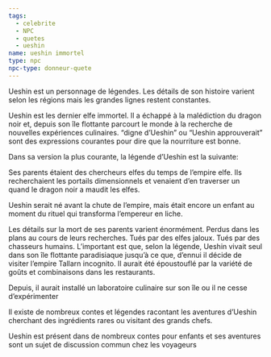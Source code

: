 ```yaml
---
tags:
  - celebrite
  - NPC
  - quetes
  - ueshin
name: ueshin immortel
type: npc
npc-type: donneur-quete
---
```



Ueshin est un personnage de légendes. Les détails de son histoire varient selon les régions mais les grandes lignes restent constantes.

Ueshin est les dernier elfe immortel. Il a échappé à la malédiction du dragon noir et, depuis son île flottante parcourt le monde à la recherche de nouvelles expériences culinaires. “digne d’Ueshin” ou “Ueshin approuverait” sont des expressions courantes pour dire que la nourriture est bonne.

Dans sa version la plus courante, la légende d’Ueshin est la suivante:

Ses parents étaient des chercheurs elfes du temps de l’empire elfe. Ils recherchaient les portails dimensionnels et venaient d’en traverser un quand le dragon noir a maudit les elfes.

Ueshin serait né avant la chute de l’empire, mais était encore un enfant au moment du rituel qui transforma l’empereur en liche.

Les détails sur la mort de ses parents varient énormément. Perdus dans les plans au cours de leurs recherches. Tués par des elfes jaloux. Tués par des chasseurs humains. L’important est que, selon la légende, Ueshin vivait seul dans son île flottante paradisiaque jusqu’à ce que, d’ennui il décide de visiter l’empire Tallarn incognito. Il aurait été époustouflé par la variété de goûts et combinaisons dans les restaurants.

Depuis, il aurait installé un laboratoire culinaire sur son île ou il ne cesse d’expérimenter 

Il existe de nombreux contes et légendes racontant les aventures d’Ueshin cherchant des ingrédients rares ou visitant des grands chefs.

Ueshin est présent dans de nombreux contes pour enfants et ses aventures sont un sujet de discussion commun chez les voyageurs